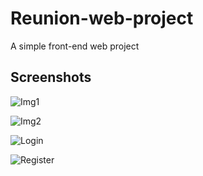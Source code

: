 # Reunion-web-project
A simple front-end web project 

## Screenshots

![Img1](./screenshots./1.png)

![Img2](./screenshots./2.png)

![Login](./screenshots./3.png)

![Register](./screenshots./4.png)
